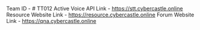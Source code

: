 Team ID - # TT012 
Active Voice API Link - https://stt.cybercastle.online
Resource Website Link - https://resource.cybercastle.online
Forum Website Link - https://qna.cybercastle.online
